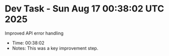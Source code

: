 # Dev Task - Sun Aug 17 00:38:02 UTC 2025
Improved API error handling
- Time: 00:38:02
- Notes: This was a key improvement step.
